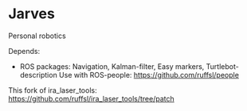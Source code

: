 # Jarves
Personal robotics

Depends:
* ROS packages: Navigation, Kalman-filter, Easy markers, Turtlebot-description
Use with ROS-people: https://github.com/ruffsl/people

This fork of ira_laser_tools: https://github.com/ruffsl/ira_laser_tools/tree/patch
